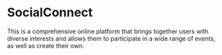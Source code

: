 # SocialConnect
This is a comprehensive online platform that brings together users with diverse interests and allows them to participate in a wide range of events, as well as create their own.
